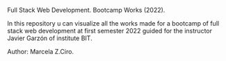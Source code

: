 Full Stack Web Development.
Bootcamp Works (2022).

In this repository u can visualize all the works made for 
a bootcamp of full stack web development at first semester 2022 
guided for the instructor Javier Garzón of institute BIT.


Author: Marcela Z.Ciro.
